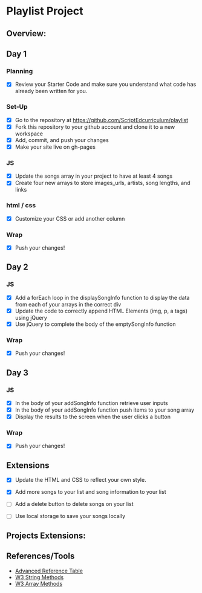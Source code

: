 # Playlist Project

## Overview: 

## Day 1
### Planning
- [x] Review your Starter Code and make sure you understand what code has already been written for you.
### Set-Up
- [x] Go to the repository at https://github.com/ScriptEdcurriculum/playlist
- [x] Fork this repository to your github account and clone it to a new workspace
- [x] Add, commit, and push your changes
- [x] Make your site live on gh-pages

### JS
- [x] Update the songs array in your project to have at least 4 songs
- [x] Create four new arrays to store images_urls, artists, song lengths, and links
### html / css
- [x] Customize your CSS or add another column

### Wrap
- [x] Push your changes!

## Day 2
### JS
- [x] Add a forEach loop in the displaySongInfo function to display the data from each of your arrays in the correct div
- [x] Update the code to correctly append HTML Elements (img, p, a tags) using jQuery
- [x] Use jQuery to complete the body of the emptySongInfo function
### Wrap
- [x] Push your changes!


## Day 3
### JS
- [x] In the body of your addSongInfo function retrieve user inputs
- [x] In the body of your addSongInfo function push items to your song array
- [x] Display the results to the screen when the user clicks a button

### Wrap
- [x] Push your changes!

## Extensions
- [x] Update the HTML and CSS to reflect your own style.
- [x] Add more songs to your list and song information to your list
- [ ] Add a delete button to delete songs on your list
- [ ] Use local storage to save your songs locally



## Projects Extensions:

## References/Tools
* [Advanced Reference Table]()
* [W3 String Methods](https://www.w3schools.com/js/js_string_methods.asp)
* [W3 Array Methods](https://www.w3schools.com/js/js_array_methods.asp)

